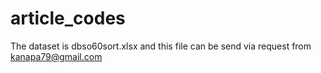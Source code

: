 # article_codes
The dataset is dbso60sort.xlsx and this file can be send via request from kanapa79@gmail.com
